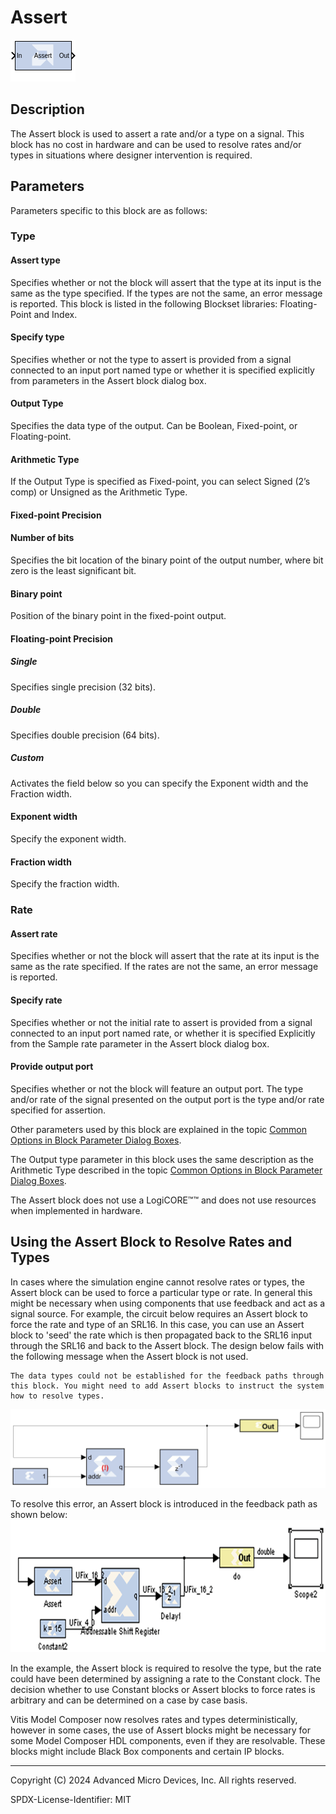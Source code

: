 # Assert

![](./Images/block.png)

## Description

The Assert block is used to assert a rate and/or a type on a
signal. This block has no cost in hardware and can be used to resolve
rates and/or types in situations where designer intervention is
required.

## Parameters

Parameters specific to this block are as follows:

### Type  
#### Assert type  
Specifies whether or not the block will assert that the type at its
input is the same as the type specified. If the types are not the same,
an error message is reported. This block is listed in the following Blockset libraries: Floating-Point and Index.

#### Specify type  
Specifies whether or not the type to assert is provided from a signal
connected to an input port named type or whether it is specified
explicitly from parameters in the Assert block dialog box.

#### Output Type  
Specifies the data type of the output. Can be Boolean, Fixed-point, or
Floating-point.

#### Arithmetic Type  
If the Output Type is specified as Fixed-point, you can select Signed
(2’s comp) or Unsigned as the Arithmetic Type.

#### Fixed-point Precision  

#### Number of bits
Specifies the bit location of the binary point of the output number,
where bit zero is the least significant bit.

#### Binary point
Position of the binary point in the fixed-point output.

#### Floating-point Precision  
##### Single
Specifies single precision (32 bits).

##### Double 
Specifies double precision (64 bits).

##### Custom
Activates the field below so you can specify the Exponent width and the Fraction width.

#### Exponent width
Specify the exponent width.

#### Fraction width
Specify the fraction width.

### Rate
#### Assert rate  
Specifies whether or not the block will assert that the rate at its
input is the same as the rate specified. If the rates are not the same,
an error message is reported.

#### Specify rate  
Specifies whether or not the initial rate to assert is provided from a
signal connected to an input port named rate, or whether it is
specified Explicitly from the Sample rate parameter in the Assert block
dialog box.


#### Provide output port  
Specifies whether or not the block will feature an output port. The type
and/or rate of the signal presented on the output port is the type
and/or rate specified for assertion.

Other parameters used by this block are explained in the topic [Common
Options in Block Parameter Dialog
Boxes](../../GEN/common-options/README.md).

The Output type parameter in this block uses the same description as the
Arithmetic Type described in the topic [Common Options in Block
Parameter Dialog
Boxes](../../GEN/common-options/README.md).

The Assert block does not use a LogiCORE™™ and does not use
resources when implemented in hardware.

## Using the Assert Block to Resolve Rates and Types

In cases where the simulation engine cannot resolve rates or types, the
Assert block can be used to force a particular type or rate. In general
this might be necessary when using components that use feedback and act
as a signal source. For example, the circuit below requires an Assert
block to force the rate and type of an SRL16. In this case, you can use
an Assert block to 'seed' the rate which is then propagated back to the
SRL16 input through the SRL16 and back to the Assert block. The design
below fails with the following message when the Assert block is not
used.

``` pre
The data types could not be established for the feedback paths through this block. You might need to add Assert blocks to instruct the system how to resolve types.
```

![](./Images/dnd1555432822360.png)

To resolve this error, an Assert block is introduced in the feedback
path as shown below:
![](./Images/ujx1653480863024.png)

In the example, the Assert block is required to resolve the type, but
the rate could have been determined by assigning a rate to the Constant
clock. The decision whether to use Constant blocks or Assert blocks to
force rates is arbitrary and can be determined on a case by case basis.

Vitis Model Composer now resolves rates and types deterministically, however
in some cases, the use of Assert blocks might be necessary for some
Model Composer HDL components, even if they are resolvable. These blocks
might include Black Box components and certain IP blocks.

--------------
Copyright (C) 2024 Advanced Micro Devices, Inc.
All rights reserved.

SPDX-License-Identifier: MIT
